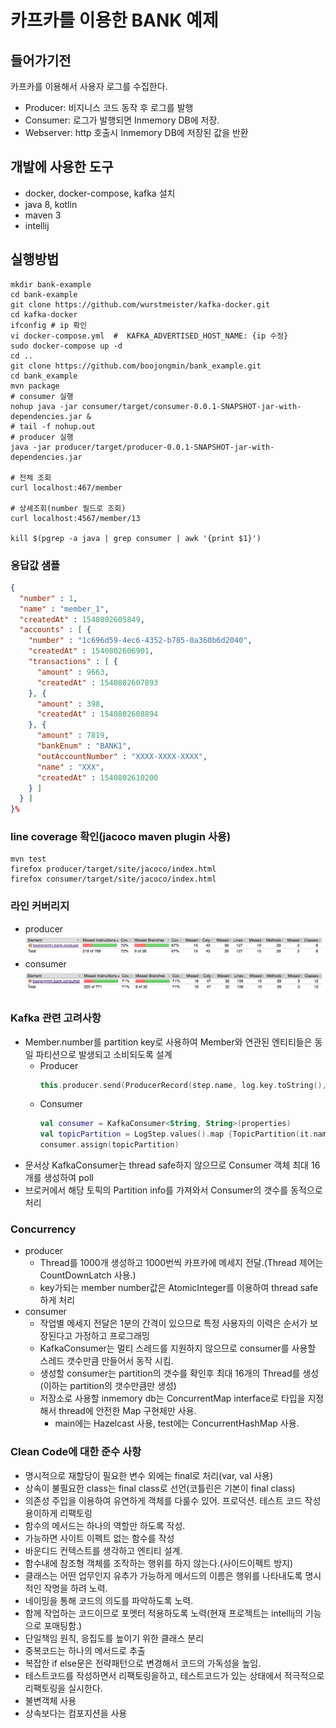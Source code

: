 # 카프카를 이용한 BANK 예제

## 들어가기전
카프카를 이용해서 사용자 로그를 수집한다. 
- Producer: 비지니스 코드 동작 후 로그를 발행
- Consumer: 로그가 발행되면 Inmemory DB에 저장.
- Webserver: http 호출시 Inmemory DB에 저장된 값을 반환 

## 개발에 사용한 도구
- docker, docker-compose, kafka 설치
- java 8, kotlin
- maven 3
- intellij

## 실행방법
```shell
mkdir bank-example
cd bank-example
git clone https://github.com/wurstmeister/kafka-docker.git
cd kafka-docker
ifconfig # ip 확인
vi docker-compose.yml  #  KAFKA_ADVERTISED_HOST_NAME: {ip 수정}
sudo docker-compose up -d
cd ..
git clone https://github.com/boojongmin/bank_example.git
cd bank_example
mvn package
# consumer 실행
nohup java -jar consumer/target/consumer-0.0.1-SNAPSHOT-jar-with-dependencies.jar &
# tail -f nohup.out
# producer 실행
java -jar producer/target/producer-0.0.1-SNAPSHOT-jar-with-dependencies.jar

# 전체 조회 
curl localhost:467/member

# 상세조회(number 필드로 조회) 
curl localhost:4567/member/13

kill $(pgrep -a java | grep consumer | awk '{print $1}')
```

### 응답값 샘플
```json
{
  "number" : 1,
  "name" : "member_1",
  "createdAt" : 1540802605849,
  "accounts" : [ {
    "number" : "1c696d59-4ec6-4352-b785-0a360b6d2040",
    "createdAt" : 1540802606901,
    "transactions" : [ {
      "amount" : 9663,
      "createdAt" : 1540802607893
    }, {
      "amount" : 398,
      "createdAt" : 1540802608894
    }, {
      "amount" : 7819,
      "bankEnum" : "BANK1",
      "outAccountNumber" : "XXXX-XXXX-XXXX",
      "name" : "XXX",
      "createdAt" : 1540802610200
    } ]
  } ]
}%
```

### line coverage 확인(jacoco maven plugin 사용)
```
mvn test
firefox producer/target/site/jacoco/index.html 
firefox consumer/target/site/jacoco/index.html 
```

### 라인 커버리지
- producer
![producer](./image/producer_coverage.png)
- consumer
![consumer](./image/consumer_coverage.png)

### Kafka 관련 고려사항
- Member.number를 partition key로 사용하여 Member와 연관된 엔티티들은 동일 파티션으로 발생되고 소비되도록 설계
  - Producer 
    ```kotlin
    this.producer.send(ProducerRecord(step.name, log.key.toString(), json))
    ``` 
  - Consumer
    ```kotlin
    val consumer = KafkaConsumer<String, String>(properties)
    val topicPartition = LogStep.values().map {TopicPartition(it.name, partition)}
    consumer.assign(topicPartition)
    ```
- 문서상 KafkaConsumer는 thread safe하지 않으므로 Consumer 객체 최대 16개를 생성하여 poll
- 브로커에서 해당 토픽의 Partition info를 가져와서 Consumer의 갯수를 동적으로 처리 
    

### Concurrency
- producer
  - Thread를 1000개 생성하고 1000번씩 카프카에 메세지 전달.(Thread 제어는 CountDownLatch 사용.)
  - key가되는 member number값은 AtomicInteger를 이용하여 thread safe하게 처리
- consumer
  - 작업별 메세지 전달은 1분의 간격이 있으므로 특정 사용자의 이력은 순서가 보장된다고 가정하고 프로그래밍
  - KafkaConsumer는 멀티 스레드를 지원하지 않으므로 consumer를 사용할 스레드 갯수만큼 만들어서 동작 시킴.
  - 생성할 consumer는 partition의 갯수를 확인후 최대 16개의 Thread를 생성(이하는 partition의 갯수만큼만 생성)
  - 저장소로 사용할 inmemory db는 ConcurrentMap interface로 타입을 지정해서 thread에 안전한 Map 구현체만 사용.
    - main에는 Hazelcast 사용, test에는 ConcurrentHashMap 사용. 

### Clean Code에 대한 준수 사항
- 명시적으로 재할당이 필요한 변수 외에는 final로 처리(var, val 사용)
- 상속이 불필요한 class는 final class로 선언(코틀린은 기본이 final class)
- 의존성 주입을 이용하여 유연하게 객체를 다룰수 있어. 프로덕션. 테스트 코드 작성 용이하게 리팩토링
- 함수의 메서드는 하나의 역할만 하도록 작성.
- 가능하면 사이트 이펙트 없는 함수를 작성
- 바운디드 컨텍스트를 생각하고 엔티티 설계.
- 함수내에 참조형 객체를 조작하는 행위를 하지 않는다.(사이드이펙트 방지)
- 클래스는 어떤 업무인지 유추가 가능하게 메서드의 이름은 행위를 나타내도록 명시적인 작명을 하려 노력.
 - 네이밍을 통해 코드의 의도를 파악하도록 노력.
- 함께 작업하는 코드이므로 포멧터 적용하도록 노력(현재 프로젝트는 intellij의 기능으로 포매팅함.)
- 단일책임 원칙, 응집도를 높이기 위한 클래스 분리
- 중복코드는 하나의 메서드로 추출
- 복잡한 if else문은 전략패턴으로 변경해서 코드의 가독성을 높임.
- 테스트코드를 작성하면서 리팩토링을하고, 테스트코드가 있는 상태에서 적극적으로 리팩토링을 실시한다.
- 불변객체 사용
- 상속보다는 컴포지션을 사용


